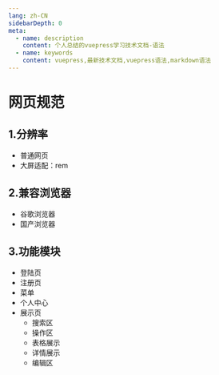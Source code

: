 ```yaml
---
lang: zh-CN
sidebarDepth: 0
meta:
  - name: description
    content: 个人总结的vuepress学习技术文档-语法
  - name: keywords
    content: vuepress,最新技术文档,vuepress语法,markdown语法
---
```


# 网页规范

## 1.分辨率

- 普通网页
- 大屏适配：rem

## 2.兼容浏览器

- 谷歌浏览器
- 国产浏览器

## 3.功能模块

- 登陆页
- 注册页
- 菜单
- 个人中心
- 展示页
  - 搜索区
  - 操作区
  - 表格展示
  - 详情展示
  - 编辑区

